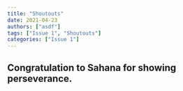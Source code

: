 ```yaml
---
title: "Shoutouts"
date: 2021-04-23
authors: ["asdf"]
tags: ["Issue 1", "Shoutouts"]
categories: ["Issue 1"]
---
```


<h2>Congratulation to Sahana for showing perseverance.</h2>
